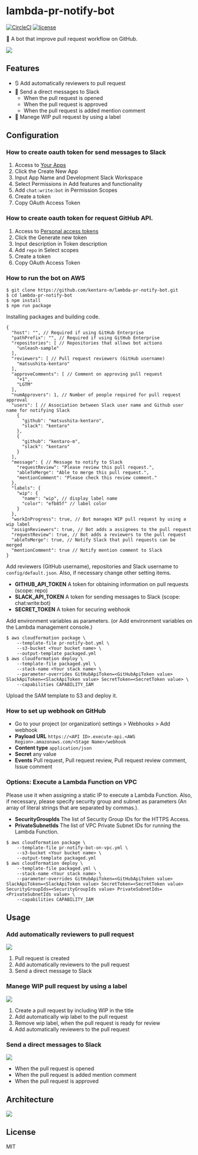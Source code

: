 # lambda-pr-notify-bot

[![CircleCI](https://img.shields.io/circleci/project/github/kentaro-m/lambda-pr-notify-bot.svg?style=flat-square)](https://circleci.com/gh/kentaro-m/lambda-pr-notify-bot)
[![license](https://img.shields.io/github/license/kentaro-m/lambda-pr-notify-bot.svg?style=flat-square)](https://github.com/kentaro-m/lambda-pr-notify-bot/blob/master/LICENSE)

:robot: A bot that improve pull request workflow on GitHub.

![](./images/notify_to_slack.png)

## Features

* :arrows_clockwise: Add automatically reviewers to pull request
* :bell: Send a direct messages to Slack
  * When the pull request is opened
  * When the pull request is approved
  * When the pull request is added mention comment
* :pushpin: Manege WIP pull request by using a label

## Configuration

### How to create oauth token for send messages to Slack

1. Access to [Your Apps](https://api.slack.com/apps)
2. Click the Create New App
3. Input App Name and Development Slack Workspace
4. Select Permissions in Add features and functionality
5. Add `chat:write:bot` in Permission Scopes
6. Create a token
7. Copy OAuth Access Token

### How to create oauth token for request GitHub API.

1. Access to [Personal access tokens](https://github.com/settings/tokens)
2. Click the Generate new token
3. Input description in Token description
4. Add `repo` in Select scopes
5. Create a token
6. Copy OAuth Access Token

### How to run the bot on AWS

```
$ git clone https://github.com/kentaro-m/lambda-pr-notify-bot.git
$ cd lambda-pr-notify-bot
$ npm install
$ npm run package
```

Installing packages and building code.

```
{
  "host": "", // Required if using GitHub Enterprise
  "pathPrefix": "", // Required if using GitHub Enterprise
  "repositories": [ // Repositories that allows bot actions
    "unleash-sample"
  ],
  "reviewers": [ // Pull request reviewers (GitHub username)
    "matsushita-kentaro"
  ],
  "approveComments": [ // Comment on approving pull request
    "+1",
    "LGTM"
  ],
  "numApprovers": 1, // Number of people required for pull request approval
  "users": [ // Association between Slack user name and Github user name for notifying Slack
    {
      "github": "matsushita-kentaro",
      "slack": "kentaro"
    },
    {
      "github": "kentaro-m",
      "slack": "kentaro"
    }
  ],
  "message": { // Message to notify to Slack
    "requestReview": "Please review this pull request.",
    "ableToMerge": "Able to merge this pull request.",
    "mentionComment": "Please check this review comment."
  },
  "labels": {
    "wip": {
      "name": "wip", // display label name
      "color": "efb85f" // label color
    }
  },
  "workInProgress": true, // Bot manages WIP pull request by using a wip label
  "assignReviewers": true, // Bot adds a assignees to the pull request
  "requestReview": true, // Bot adds a reviewers to the pull request
  "ableToMerge": true, // Notify Slack that pull requests can be merged
  "mentionComment": true // Notify mention comment to Slack
}
```

Add reviewers (GitHub username), repositories and Slack username to `config/default.json`. Also, if necessary change other setting items.

* **GITHUB_API_TOKEN** A token for obtaining information on pull requests (scope: repo)
* **SLACK_API_TOKEN** A token for sending messages to Slack (scope: chat:write:bot)
* **SECRET_TOKEN** A token for securing webhook

Add environment variables as parameters. (or Add environment variables on the Lambda management console.)

```
$ aws cloudformation package \ 
    --template-file pr-notify-bot.yml \ 
    --s3-bucket <Your bucket name> \ 
    --output-template packaged.yml
$ aws cloudformation deploy \ 
    --template-file packaged.yml \ 
    --stack-name <Your stack name> \
    --parameter-overrides GitHubApiToken=<GitHubApiToken value> SlackApiToken=<SlackApiToken value> SecretToken=<SecretToken value> \
    --capabilities CAPABILITY_IAM
```

Upload the SAM template to S3 and deploy it.

### How to set up webhook on GitHub

* Go to your project (or organization) settings > Webhooks > Add webhook
* **Payload URL** `https://<API ID>.execute-api.<AWS Region>.amazonaws.com/<Stage Name>/webhook`
* **Content type** `application/json`
* **Secret** any value
* **Events** Pull request, Pull request review, Pull request review comment, Issue comment

### Options: Execute a Lambda Function on VPC

Please use it when assigning a static IP to execute a Lambda Function. Also, if necessary, please specify security group and subnet as parameters (An array of literal strings that are separated by commas.).

* **SecurityGroupIds** The list of Security Group IDs for the HTTPS Access.
* **PrivateSubnetIds** The list of VPC Private Subnet IDs for running the Lambda Function.

```
$ aws cloudformation package \
    --template-file pr-notify-bot-on-vpc.yml \
    --s3-bucket <Your bucket name> \
    --output-template packaged.yml
$ aws cloudformation deploy \
    --template-file packaged.yml \
    --stack-name <Your stack name> \ 
    --parameter-overrides GitHubApiToken=<GitHubApiToken value> SlackApiToken=<SlackApiToken value> SecretToken=<SecretToken value> SecurityGroupIds=<SecurityGroupIds value> PrivateSubnetIds=<PrivateSubnetIds value> \
    --capabilities CAPABILITY_IAM
```

## Usage

### Add automatically reviewers to pull request

![](./images/assign_to_reviewer.gif)

1. Pull request is created
2. Add automatically reviewers to the pull request
3. Send a direct message to Slack

### Manege WIP pull request by using a label

![](./images/wip.gif)

1. Create a pull request by including WIP in the title
2. Add automatically wip label to the pull request
3. Remove wip label, when the pull request is ready for review
4. Add automatically reviewers to the pull request

### Send a direct messages to Slack

![](./images/check_review_comment.gif)

* When the pull request is opened
* When the pull request is added mention comment
* When the pull request is approved

## Architecture

![](./architecture.png)

## License

MIT
